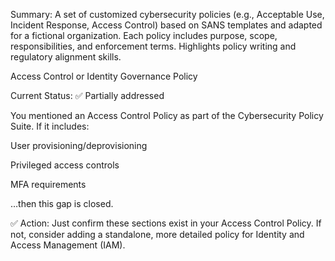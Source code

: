 Summary:
A set of customized cybersecurity policies (e.g., Acceptable Use, Incident Response, Access Control) based on SANS templates and adapted for a fictional organization. Each policy includes purpose, scope, responsibilities, and enforcement terms. Highlights policy writing and regulatory alignment skills.

Access Control or Identity Governance Policy

Current Status: ✅ Partially addressed

You mentioned an Access Control Policy as part of the Cybersecurity Policy Suite. If it includes:

User provisioning/deprovisioning

Privileged access controls

MFA requirements

…then this gap is closed.

✅ Action: Just confirm these sections exist in your Access Control Policy.
If not, consider adding a standalone, more detailed policy for Identity and Access Management (IAM).
